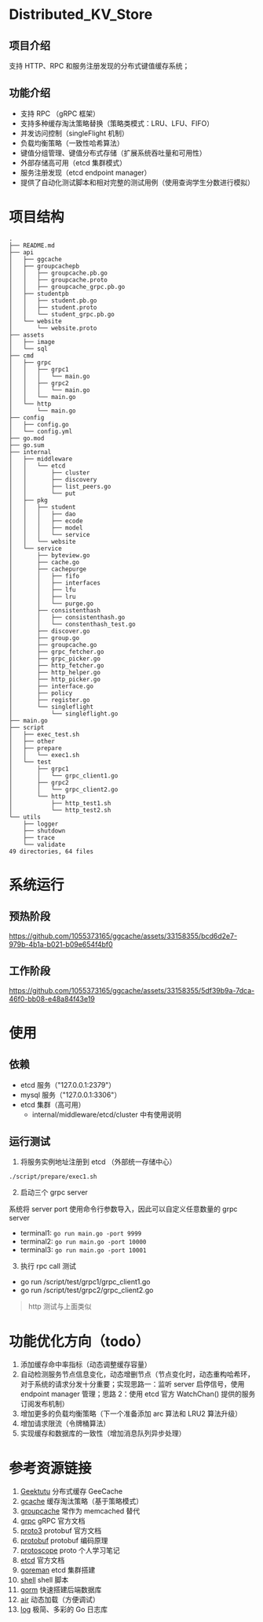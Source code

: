 # Distributed_KV_Store

## 项目介绍

支持 HTTP、RPC 和服务注册发现的分布式键值缓存系统；

## 功能介绍
- 支持 RPC （gRPC 框架）
- 支持多种缓存淘汰策略替换（策略类模式：LRU、LFU、FIFO）
- 并发访问控制（singleFlight 机制）
- 负载均衡策略（一致性哈希算法）
- 键值分组管理、键值分布式存储（扩展系统吞吐量和可用性）
- 外部存储高可用（etcd 集群模式）
- 服务注册发现（etcd endpoint manager）
- 提供了自动化测试脚本和相对完整的测试用例（使用查询学生分数进行模拟）

# 项目结构
```
.
├── README.md
├── api
│   ├── ggcache
│   ├── groupcachepb
│   │   ├── groupcache.pb.go
│   │   ├── groupcache.proto
│   │   ├── groupcache_grpc.pb.go
│   ├── studentpb
│   │   ├── student.pb.go
│   │   ├── student.proto
│   │   └── student_grpc.pb.go
│   └── website
│       └── website.proto
├── assets
│   ├── image
│   └── sql
├── cmd
│   ├── grpc
│   │   ├── grpc1
│   │   │   └── main.go  
│   │   ├── grpc2
│   │   │   └── main.go
│   │   └── main.go
│   └── http
│       └── main.go
├── config
│   ├── config.go
│   └── config.yml
├── go.mod
├── go.sum
├── internal
│   ├── middleware
│   │   └── etcd
│   │       ├── cluster
│   │       ├── discovery
│   │       ├── list_peers.go
│   │       └── put
│   ├── pkg
│   │   ├── student
│   │   │   ├── dao
│   │   │   ├── ecode
│   │   │   ├── model
│   │   │   └── service
│   │   └── website
│   └── service
│       ├── byteview.go
│       ├── cache.go
│       ├── cachepurge
│       │   ├── fifo
│       │   ├── interfaces
│       │   ├── lfu
│       │   ├── lru
│       │   └── purge.go
│       ├── consistenthash
│       │   ├── consistenthash.go
│       │   └── constenthash_test.go
│       ├── discover.go
│       ├── group.go
│       ├── groupcache.go
│       ├── grpc_fetcher.go
│       ├── grpc_picker.go
│       ├── http_fetcher.go
│       ├── http_helper.go
│       ├── http_picker.go
│       ├── interface.go
│       ├── policy    
│       ├── register.go
│       └── singleflight
│           └── singleflight.go
├── main.go
├── script
│   ├── exec_test.sh
│   ├── other
│   ├── prepare
│   │   └── exec1.sh
│   └── test
│       ├── grpc1
│       │   └── grpc_client1.go
│       ├── grpc2
│       │   └── grpc_client2.go
│       └── http
│           ├── http_test1.sh
│           └── http_test2.sh
└── utils
    ├── logger
    ├── shutdown
    ├── trace
    └── validate
49 directories, 64 files
```


# 系统运行

## 预热阶段
https://github.com/1055373165/ggcache/assets/33158355/bcd6d2e7-979b-4b1a-b021-b09e654f4bf0


## 工作阶段
https://github.com/1055373165/ggcache/assets/33158355/5df39b9a-7dca-46f0-bb08-e48a84f43e19

# 使用

## 依赖

- etcd 服务（"127.0.0.1:2379"）
- mysql 服务（"127.0.0.1:3306"）
- etcd 集群（高可用）
    - internal/middleware/etcd/cluster 中有使用说明

## 运行测试

1. 将服务实例地址注册到 etcd （外部统一存储中心）

`./script/prepare/exec1.sh`
  
2. 启动三个 grpc server

系统将 server port 使用命令行参数导入，因此可以自定义任意数量的 grpc server

- terminal1: `go run main.go -port 9999`
- terminal2: `go run main.go -port 10000`
- terminal3: `go run main.go -port 10001`

3. 执行 rpc call 测试

- go run /script/test/grpc1/grpc_client1.go
- go run /script/test/grpc2/grpc_client2.go

> http 测试与上面类似

# 功能优化方向（todo）
1. 添加缓存命中率指标（动态调整缓存容量）
2. 自动检测服务节点信息变化，动态增删节点（节点变化时，动态重构哈希环，对于系统的请求分发十分重要；实现思路一：监听 server 启停信号，使用 endpoint manager 管理；思路 2：使用 etcd 官方 WatchChan() 提供的服务订阅发布机制）
3. 增加更多的负载均衡策略（下一个准备添加 arc 算法和 LRU2 算法升级）
4. 增加请求限流（令牌桶算法）
5. 实现缓存和数据库的一致性（增加消息队列异步处理）

# 参考资源链接
1. [ Geektutu]( https://geektutu.com/post/geecache.html) 分布式缓存 GeeCache
2. [gcache](https://github.com/bluele/gcache) 缓存淘汰策略（基于策略模式）
3. [groupcache](https://github.com/golang/groupcache) 常作为 memcached 替代
4. [grpc](https://grpc.io/docs/languages/go/quickstart/) gRPC 官方文档
5. [proto3](https://protobuf.dev/programming-guides/proto3/) protobuf 官方文档
6. [protobuf](https://www.notion.so/blockchainsee/Protocol-Buffer-04cba19af055479299507f04d0a24862) protobuf 编码原理
7. [protoscope](https://www.notion.so/blockchainsee/protoscope-fbfe36c2eef64bfcb630be4f0bd673f5) proto 个人学习笔记
8. [etcd](https://etcd.io/docs/v3.5/) 官方文档
9. [goreman](https://github.com/mattn/goreman) etcd 集群搭建
10. [shell](https://www.shellscript.sh/) shell 脚本
11. [gorm](https://gorm.io/docs/models.html) 快速搭建后端数据库
12. [air](https://github.com/cosmtrek/air) 动态加载（方便调试）
13. [log](https://github.com/charmbracelet/log) 极简、多彩的 Go 日志库

